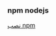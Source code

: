 ### npm nodejs


[نصب npm](https://redcherry.ir/%D8%A2%D9%85%D9%88%D8%B2%D8%B4-%D9%86%D8%B5%D8%A8-laravel-ui-%D8%A7%D8%AD%D8%B1%D8%A7%D8%B2-%D9%87%D9%88%DB%8C%D8%AA-%D9%82%D8%AF%DB%8C%D9%85%DB%8C-%D9%84%D8%A7%D8%B1%D8%A7%D9%88%D9%84/)

